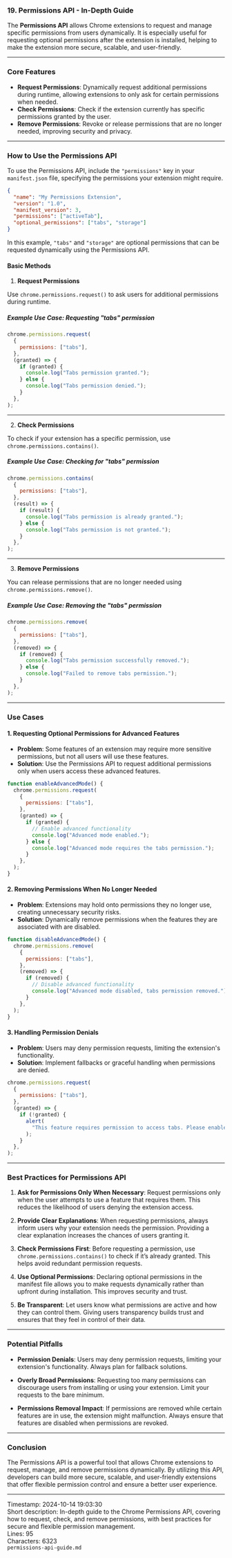 ### 19. **Permissions API** - In-Depth Guide

The **Permissions API** allows Chrome extensions to request and manage specific permissions from users dynamically. It is especially useful for requesting optional permissions after the extension is installed, helping to make the extension more secure, scalable, and user-friendly.

---

### **Core Features**

- **Request Permissions**: Dynamically request additional permissions during runtime, allowing extensions to only ask for certain permissions when needed.
- **Check Permissions**: Check if the extension currently has specific permissions granted by the user.
- **Remove Permissions**: Revoke or release permissions that are no longer needed, improving security and privacy.

---

### **How to Use the Permissions API**

To use the Permissions API, include the `"permissions"` key in your `manifest.json` file, specifying the permissions your extension might require.

```json
{
  "name": "My Permissions Extension",
  "version": "1.0",
  "manifest_version": 3,
  "permissions": ["activeTab"],
  "optional_permissions": ["tabs", "storage"]
}
```

In this example, `"tabs"` and `"storage"` are optional permissions that can be requested dynamically using the Permissions API.

#### **Basic Methods**

1. **Request Permissions**

Use `chrome.permissions.request()` to ask users for additional permissions during runtime.

##### **Example Use Case**: Requesting "tabs" permission

```javascript
chrome.permissions.request(
  {
    permissions: ["tabs"],
  },
  (granted) => {
    if (granted) {
      console.log("Tabs permission granted.");
    } else {
      console.log("Tabs permission denied.");
    }
  },
);
```

---

2. **Check Permissions**

To check if your extension has a specific permission, use `chrome.permissions.contains()`.

##### **Example Use Case**: Checking for "tabs" permission

```javascript
chrome.permissions.contains(
  {
    permissions: ["tabs"],
  },
  (result) => {
    if (result) {
      console.log("Tabs permission is already granted.");
    } else {
      console.log("Tabs permission is not granted.");
    }
  },
);
```

---

3. **Remove Permissions**

You can release permissions that are no longer needed using `chrome.permissions.remove()`.

##### **Example Use Case**: Removing the "tabs" permission

```javascript
chrome.permissions.remove(
  {
    permissions: ["tabs"],
  },
  (removed) => {
    if (removed) {
      console.log("Tabs permission successfully removed.");
    } else {
      console.log("Failed to remove tabs permission.");
    }
  },
);
```

---

### **Use Cases**

#### 1. **Requesting Optional Permissions for Advanced Features**

- **Problem**: Some features of an extension may require more sensitive permissions, but not all users will use these features.
- **Solution**: Use the Permissions API to request additional permissions only when users access these advanced features.

```javascript
function enableAdvancedMode() {
  chrome.permissions.request(
    {
      permissions: ["tabs"],
    },
    (granted) => {
      if (granted) {
        // Enable advanced functionality
        console.log("Advanced mode enabled.");
      } else {
        console.log("Advanced mode requires the tabs permission.");
      }
    },
  );
}
```

#### 2. **Removing Permissions When No Longer Needed**

- **Problem**: Extensions may hold onto permissions they no longer use, creating unnecessary security risks.
- **Solution**: Dynamically remove permissions when the features they are associated with are disabled.

```javascript
function disableAdvancedMode() {
  chrome.permissions.remove(
    {
      permissions: ["tabs"],
    },
    (removed) => {
      if (removed) {
        // Disable advanced functionality
        console.log("Advanced mode disabled, tabs permission removed.");
      }
    },
  );
}
```

#### 3. **Handling Permission Denials**

- **Problem**: Users may deny permission requests, limiting the extension's functionality.
- **Solution**: Implement fallbacks or graceful handling when permissions are denied.

```javascript
chrome.permissions.request(
  {
    permissions: ["tabs"],
  },
  (granted) => {
    if (!granted) {
      alert(
        "This feature requires permission to access tabs. Please enable it to proceed.",
      );
    }
  },
);
```

---

### **Best Practices for Permissions API**

1. **Ask for Permissions Only When Necessary**: Request permissions only when the user attempts to use a feature that requires them. This reduces the likelihood of users denying the extension access.

2. **Provide Clear Explanations**: When requesting permissions, always inform users why your extension needs the permission. Providing a clear explanation increases the chances of users granting it.

3. **Check Permissions First**: Before requesting a permission, use `chrome.permissions.contains()` to check if it’s already granted. This helps avoid redundant permission requests.

4. **Use Optional Permissions**: Declaring optional permissions in the manifest file allows you to make requests dynamically rather than upfront during installation. This improves security and trust.

5. **Be Transparent**: Let users know what permissions are active and how they can control them. Giving users transparency builds trust and ensures that they feel in control of their data.

---

### **Potential Pitfalls**

- **Permission Denials**: Users may deny permission requests, limiting your extension's functionality. Always plan for fallback solutions.
- **Overly Broad Permissions**: Requesting too many permissions can discourage users from installing or using your extension. Limit your requests to the bare minimum.

- **Permissions Removal Impact**: If permissions are removed while certain features are in use, the extension might malfunction. Always ensure that features are disabled when permissions are revoked.

---

### **Conclusion**

The Permissions API is a powerful tool that allows Chrome extensions to request, manage, and remove permissions dynamically. By utilizing this API, developers can build more secure, scalable, and user-friendly extensions that offer flexible permission control and ensure a better user experience.

---

Timestamp: 2024-10-14 19:03:30  
Short description: In-depth guide to the Chrome Permissions API, covering how to request, check, and remove permissions, with best practices for secure and flexible permission management.  
Lines: 95  
Characters: 6323  
`permissions-api-guide.md`
